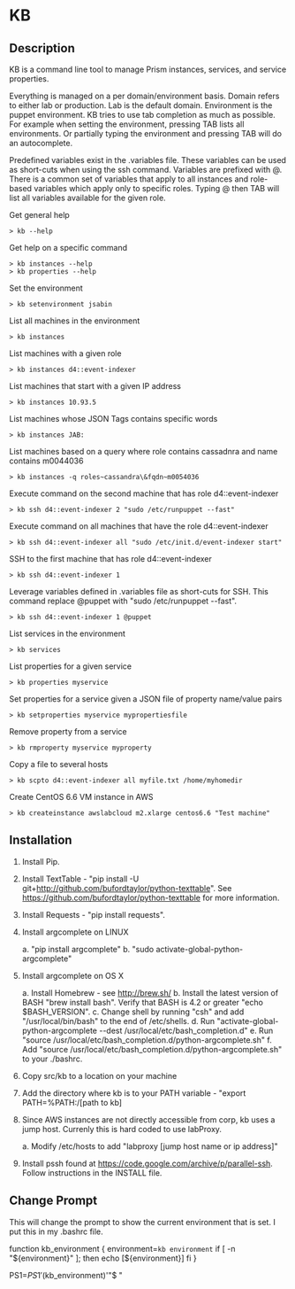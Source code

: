 # KB

## Description 
KB is a command line tool to manage Prism instances, services, and service properties.

Everything is managed on a per domain/environment basis. Domain refers to either lab or production. Lab is the default domain. Environment is the puppet environment.
KB tries to use tab completion as much as possible. For example when setting the environment, pressing TAB lists all environments. Or partially typing the environment
and pressing TAB will do an autocomplete.

Predefined variables exist in the .variables file. These variables can be used as short-cuts when using the ssh command. Variables are prefixed with @. There is a
common set of variables that apply to all instances and role-based variables which apply only to specific roles. Typing @ then TAB will list all variables available
for the given role.

Get general help

    > kb --help
    
Get help on a specific command
    
    > kb instances --help
    > kb properties --help

Set the environment

    > kb setenvironment jsabin
    
List all machines in the environment

    > kb instances
    
List machines with a given role

    > kb instances d4::event-indexer
    
List machines that start with a given IP address
    
    > kb instances 10.93.5
    
List machines whose JSON Tags contains specific words

    > kb instances JAB:
    
List machines based on a query where role contains cassadnra and name contains m0044036

    > kb instances -q roles~cassandra\&fqdn~m0054036
    
Execute command on the second machine that has role d4::event-indexer
    
    > kb ssh d4::event-indexer 2 "sudo /etc/runpuppet --fast"
    
Execute command on all machines that have the role d4::event-indexer

    > kb ssh d4::event-indexer all "sudo /etc/init.d/event-indexer start"
    
SSH to the first machine that has role d4::event-indexer

    > kb ssh d4::event-indexer 1
    
Leverage variables defined in .variables file as short-cuts for SSH. This command replace @puppet with "sudo /etc/runpuppet --fast".

    > kb ssh d4::event-indexer 1 @puppet
    
List services in the environment
    
    > kb services 
    
List properties for a given service

    > kb properties myservice
    
Set properties for a service given a JSON file of property name/value pairs

    > kb setproperties myservice mypropertiesfile   
    
Remove property from a service

    > kb rmproperty myservice myproperty
     
Copy a file to several hosts

    > kb scpto d4::event-indexer all myfile.txt /home/myhomedir
    
Create CentOS 6.6 VM instance in AWS

    > kb createinstance awslabcloud m2.xlarge centos6.6 "Test machine"
    
 
## Installation
 
1. Install Pip.
2. Install TextTable - "pip install -U git+http://github.com/bufordtaylor/python-texttable". See https://github.com/bufordtaylor/python-texttable for more information.
3. Install Requests - "pip install requests".
4. Install argcomplete on LINUX

    a. "pip install argcomplete"
    b. "sudo activate-global-python-argcomplete"
    
5. Install argcomplete on OS X
    
    a. Install Homebrew - see http://brew.sh/
    b. Install the latest version of BASH "brew install bash". Verify that BASH is 4.2 or greater "echo $BASH_VERSION".
    c. Change shell by running "csh" and add "/usr/local/bin/bash" to the end of /etc/shells.
    d. Run "activate-global-python-argcomplete --dest /usr/local/etc/bash_completion.d"
    e. Run "source /usr/local/etc/bash_completion.d/python-argcomplete.sh"
    f. Add "source /usr/local/etc/bash_completion.d/python-argcomplete.sh" to your ./bashrc.
    
6. Copy src/kb to a location on your machine
7. Add the directory where kb is to your PATH variable - "export PATH=%PATH:/[path to kb]
8. Since AWS instances are not directly accessible from corp, kb uses a jump host. Currenly this is hard coded to use labProxy.
    
    a. Modify /etc/hosts to add "labproxy	[jump host name or ip address]"
9. Install pssh found at https://code.google.com/archive/p/parallel-ssh. Follow instructions in the INSTALL file.
    
## Change Prompt 
This will change the prompt to show the current environment that is set. I put this in my .bashrc file.

function kb_environment {
  environment=`kb environment`
  if [ -n "${environment}" ]; then
        echo [${environment}]
  fi
}

PS1=$PS1'$(kb_environment)'"\$ "
 


